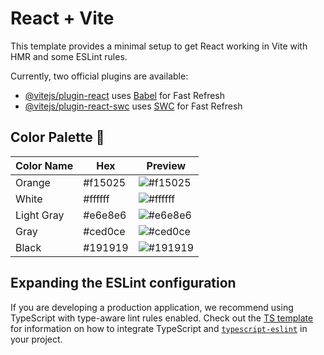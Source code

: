 # React + Vite

This template provides a minimal setup to get React working in Vite with HMR and some ESLint rules.

Currently, two official plugins are available:

- [@vitejs/plugin-react](https://github.com/vitejs/vite-plugin-react/blob/main/packages/plugin-react) uses [Babel](https://babeljs.io/) for Fast Refresh
- [@vitejs/plugin-react-swc](https://github.com/vitejs/vite-plugin-react/blob/main/packages/plugin-react-swc) uses [SWC](https://swc.rs/) for Fast Refresh

## Color Palette 🎨

| Color Name | Hex     | Preview                                                         |
| ---------- | ------- | --------------------------------------------------------------- |
| Orange     | #f15025 | ![#f15025](https://via.placeholder.com/20/f15025/000000?text=+) |
| White      | #ffffff | ![#ffffff](https://via.placeholder.com/20/ffffff/000000?text=+) |
| Light Gray | #e6e8e6 | ![#e6e8e6](https://via.placeholder.com/20/e6e8e6/000000?text=+) |
| Gray       | #ced0ce | ![#ced0ce](https://via.placeholder.com/20/ced0ce/000000?text=+) |
| Black      | #191919 | ![#191919](https://via.placeholder.com/20/191919/ffffff?text=+) |

## Expanding the ESLint configuration

If you are developing a production application, we recommend using TypeScript with type-aware lint rules enabled. Check out the [TS template](https://github.com/vitejs/vite/tree/main/packages/create-vite/template-react-ts) for information on how to integrate TypeScript and [`typescript-eslint`](https://typescript-eslint.io) in your project.
